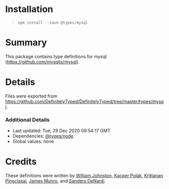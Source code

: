 # Installation
> `npm install --save @types/mysql`

# Summary
This package contains type definitions for mysql (https://github.com/mysqljs/mysql).

# Details
Files were exported from https://github.com/DefinitelyTyped/DefinitelyTyped/tree/master/types/mysql.

### Additional Details
 * Last updated: Tue, 29 Dec 2020 09:54:17 GMT
 * Dependencies: [@types/node](https://npmjs.com/package/@types/node)
 * Global values: none

# Credits
These definitions were written by [ William Johnston](https://github.com/wjohnsto), [Kacper Polak](https://github.com/kacepe), [Krittanan Pingclasai](https://github.com/kpping), [James Munro](https://github.com/jdmunro), and [Sanders DeNardi](https://github.com/sedenardi).
